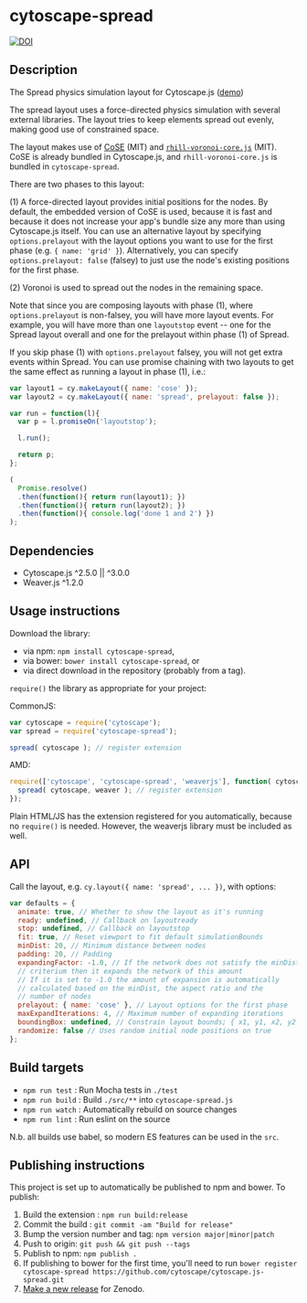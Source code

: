 cytoscape-spread
================================================================================
[![DOI](https://zenodo.org/badge/42206822.svg)](https://zenodo.org/badge/latestdoi/42206822)

## Description

The Spread physics simulation layout for Cytoscape.js ([demo](https://cytoscape.github.io/cytoscape.js-spread/))

The spread layout uses a force-directed physics simulation with several external libraries.  The layout tries to keep elements spread out evenly, making good use of constrained space.

The layout makes use of [CoSE](http://js.cytoscape.org/#layouts/cose) (MIT) and [`rhill-voronoi-core.js`](https://github.com/gorhill/Javascript-Voronoi) (MIT).  CoSE is already bundled in Cytoscape.js, and `rhill-voronoi-core.js` is bundled in `cytoscape-spread`.

There are two phases to this layout:

(1) A force-directed layout provides initial positions for the nodes.  By default, the embedded version of CoSE is used, because it is fast and because it does not increase your app's bundle size any more than using Cytoscape.js itself.  You can use an alternative layout by specifying `options.prelayout` with the layout options you want to use for the first phase (e.g. `{ name: 'grid' }`).  Alternatively, you can specify `options.prelayout: false` (falsey) to just use the node's existing positions for the first phase.

(2) Voronoi is used to spread out the nodes in the remaining space.

Note that since you are composing layouts with phase (1), where `options.prelayout` is non-falsey, you will have more layout events.  For example, you will have more than one `layoutstop` event -- one for the Spread layout overall and one for the prelayout within phase (1) of Spread.

If you skip phase (1) with `options.prelayout` falsey, you will not get extra events within Spread.  You can use promise chaining with two layouts to get the same effect as running a layout in phase (1), i.e.:

```js
var layout1 = cy.makeLayout({ name: 'cose' });
var layout2 = cy.makeLayout({ name: 'spread', prelayout: false });

var run = function(l){
  var p = l.promiseOn('layoutstop');

  l.run();

  return p;
};

(
  Promise.resolve()
  .then(function(){ return run(layout1); })
  .then(function(){ return run(layout2); })
  .then(function(){ console.log('done 1 and 2') })
);
```

## Dependencies

 * Cytoscape.js ^2.5.0 || ^3.0.0
 * Weaver.js ^1.2.0


## Usage instructions

Download the library:
 * via npm: `npm install cytoscape-spread`,
 * via bower: `bower install cytoscape-spread`, or
 * via direct download in the repository (probably from a tag).

`require()` the library as appropriate for your project:

CommonJS:
```js
var cytoscape = require('cytoscape');
var spread = require('cytoscape-spread');

spread( cytoscape ); // register extension
```

AMD:
```js
require(['cytoscape', 'cytoscape-spread', 'weaverjs'], function( cytoscape, spread, weaver ){
  spread( cytoscape, weaver ); // register extension
});
```

Plain HTML/JS has the extension registered for you automatically, because no `require()` is needed. However, the weaverjs library must be included as well.


## API

Call the layout, e.g. `cy.layout({ name: 'spread', ... })`, with options:

```js
var defaults = {
  animate: true, // Whether to show the layout as it's running
  ready: undefined, // Callback on layoutready
  stop: undefined, // Callback on layoutstop
  fit: true, // Reset viewport to fit default simulationBounds
  minDist: 20, // Minimum distance between nodes
  padding: 20, // Padding
  expandingFactor: -1.0, // If the network does not satisfy the minDist
  // criterium then it expands the network of this amount
  // If it is set to -1.0 the amount of expansion is automatically
  // calculated based on the minDist, the aspect ratio and the
  // number of nodes
  prelayout: { name: 'cose' }, // Layout options for the first phase
  maxExpandIterations: 4, // Maximum number of expanding iterations
  boundingBox: undefined, // Constrain layout bounds; { x1, y1, x2, y2 } or { x1, y1, w, h }
  randomize: false // Uses random initial node positions on true
};
```


## Build targets

* `npm run test` : Run Mocha tests in `./test`
* `npm run build` : Build `./src/**` into `cytoscape-spread.js`
* `npm run watch` : Automatically rebuild on source changes
* `npm run lint` : Run eslint on the source

N.b. all builds use babel, so modern ES features can be used in the `src`.


## Publishing instructions

This project is set up to automatically be published to npm and bower.  To publish:

1. Build the extension : `npm run build:release`
1. Commit the build : `git commit -am "Build for release"`
1. Bump the version number and tag: `npm version major|minor|patch`
1. Push to origin: `git push && git push --tags`
1. Publish to npm: `npm publish .`
1. If publishing to bower for the first time, you'll need to run `bower register cytoscape-spread https://github.com/cytoscape/cytoscape.js-spread.git`
1. [Make a new release](https://github.com/cytoscape/cytoscape.js-spread/releases/new) for Zenodo.

